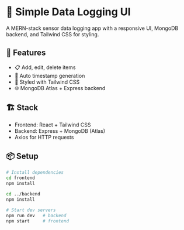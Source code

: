 # 🧪 Simple Data Logging UI

A MERN-stack sensor data logging app with a responsive UI, MongoDB backend, and Tailwind CSS for styling.

## 🚀 Features

- 📋 Add, edit, delete items
- 📅 Auto timestamp generation
- 🎨 Styled with Tailwind CSS
- 🌐 MongoDB Atlas + Express backend

## 🏗️ Stack

- Frontend: React + Tailwind CSS
- Backend: Express + MongoDB (Atlas)
- Axios for HTTP requests

## 📦 Setup

```bash
# Install dependencies
cd frontend
npm install

cd ../backend
npm install

# Start dev servers
npm run dev   # backend
npm start     # frontend